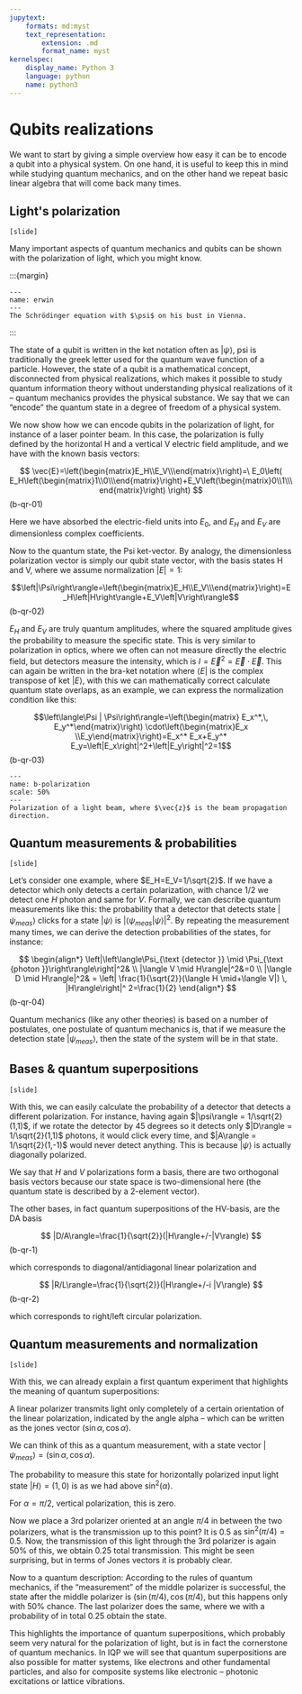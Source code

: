 ```yaml
---
jupytext:
    formats: md:myst
    text_representation:
        extension: .md
        format_name: myst
kernelspec:
    display_name: Python 3
    language: python
    name: python3
---
```


# Qubits realizations

We want to start by giving a simple overview how easy it can be to encode a qubit into a physical system. On one hand, it is useful to keep this in mind while studying quantum mechanics, and on the other hand we repeat basic linear algebra that will come back many times.


## Light's polarization

`[slide]`

Many important aspects of quantum mechanics and qubits can be shown with the polarization of light, which you might know.

:::{margin}
```{figure} figures/basics/erwin.png
---
name: erwin
---
The Schrödinger equation with $\psi$ on his bust in Vienna.
```
:::

The state of a qubit is written in the ket notation often as $\left|\psi\right\rangle$, psi is traditionally the greek letter used for the quantum wave function of a particle. However, the state of a qubit is a mathematical concept, disconnected from physical realizations, which makes it possible to study quantum information theory without understanding physical realizations of it – quantum mechanics provides the physical substance. We say that we can “encode” the quantum state in a degree of freedom of a physical system.

We now show how we can encode qubits in the polarization of light, for instance of a laser pointer beam. In this case, the polarization is fully defined by the horizontal H and a vertical V electric field amplitude, and we have with the known basis vectors: 

$$
\vec{E}=\left(\begin{matrix}E_H\\E_V\\\end{matrix}\right)=\ E_0\left( E_H\left(\begin{matrix}1\\0\\\end{matrix}\right)+E_V\left(\begin{matrix}0\\1\\\end{matrix}\right) \right)
$$(b-qr-01)

Here we have absorbed the electric-field units into $E_0$, and $E_H$ and $E_V$ are dimensionless complex coefficients.

Now to the quantum state, the Psi ket-vector. By analogy, the dimensionless polarization vector is simply our qubit state vector, with the basis states H and V, where we assume normalization $|E|=1$:

$$\left|\Psi\right\rangle=\left(\begin{matrix}E_H\\E_V\\\end{matrix}\right)=E_H\left|H\right\rangle+E_V\left|V\right\rangle$$(b-qr-02)

$E_H$ and $E_V$ are truly quantum amplitudes, where the squared amplitude gives the probability to measure the specific state. This is very similar to polarization in optics, where we often can not measure directly the electric field, but detectors measure the intensity, which is $I=\vec{E}^2=\vec{E}\cdot \vec{E}$. This can again be written in the bra-ket notation where  $\left\langle E\right|$ is the complex transpose of ket $\left|E\right\rangle$, with this we can mathematically correct calculate quantum state overlaps, as an example, we can express the normalization condition like this:

$$\left\langle\Psi | \Psi\right\rangle=\left(\begin{matrix}
E_x^*,\, E_y^*\end{matrix}\right)
\cdot\left(\begin{matrix}E_x \\E_y\end{matrix}\right)=E_x^* E_x+E_y^* E_y=\left|E_x\right|^2+\left|E_y\right|^2=1$$(b-qr-03)

```{figure} figures/basics/polarization.png
---
name: b-polarization
scale: 50%
---
Polarization of a light beam, where $\vec{z}$ is the beam propagation direction.
```



## Quantum measurements & probabilities
`[slide]`

Let’s consider one example, where $E_H=E_V=1/\sqrt{2}$. If we have a detector which only detects a certain polarization, with chance 1/2 we detect one $H$ photon and same for $V$.
Formally, we can describe quantum measurements like this: the probability that a detector that detects state $|\psi_{meas}\rangle$ clicks for a state $|\psi\rangle$ is $|\langle\psi_{meas}|\psi\rangle|^2$. By repeating the measurement many times, we can derive the detection probabilities of the states, for instance:

$$
\begin{align*}
\left|\left\langle\Psi_{\text {detector }} \mid \Psi_{\text {photon }}\right\rangle\right|^2&
\\
|\langle V \mid H\rangle|^2&=0
\\
|\langle D \mid H\rangle|^2&
= \left| \frac{1}{\sqrt{2}}(\langle H \mid+\langle V|) \, |H\rangle\right|^ 2=\frac{1}{2}
\end{align*}
$$(b-qr-04)

Quantum mechanics (like any other theories) is based on a number of postulates, one postulate of quantum mechanics is, that if we measure the detection state $|\psi_{meas}\rangle$, then the state of the system will be in that state. 


## Bases & quantum superpositions
`[slide]`

With this, we can easily calculate the probability of a detector that detects a different polarization. For instance, having again $|\psi\rangle = 1/\sqrt{2}(1,1)$, if we rotate the detector by 45 degrees so it detects only
$|D\rangle = 1/\sqrt{2}(1,1)$ photons, it would click every time, and $|A\rangle = 1/\sqrt{2}(1,-1)$ would never detect anything. This is because $|\psi\rangle$ is actually diagonally polarized.

We say that $H$ and $V$ polarizations form a basis, there are two orthogonal basis vectors because our state space is two-dimensional here (the quantum state is described by a 2-element vector). 

The other bases, in fact quantum superpositions of the HV-basis, are the DA basis 

$$
|D/A\rangle=\frac{1}{\sqrt{2}}(|H\rangle+/-|V\rangle)
$$(b-qr-1)

which corresponds to diagonal/antidiagonal linear polarization and 

$$
|R/L\rangle=\frac{1}{\sqrt{2}}(|H\rangle+/-i |V\rangle)
$$(b-qr-2)

which corresponds to right/left circular polarization.

## Quantum measurements and normalization

`[slide]`

With this, we can already explain a first quantum experiment that highlights the meaning of quantum superpositions: 

A linear polarizer transmits light only completely of a certain orientation of the linear polarization, indicated by the angle alpha – which can be written as the jones vector $(\sin\alpha,\cos\alpha)$. 

We can think of this as a quantum measurement, with a state vector $|\psi_{meas}\rangle=(\sin\alpha,\cos\alpha)$. 

The probability to measure this state for horizontally polarized input light state $|H\rangle=(1,0)$ is as we had above $\sin^2(\alpha)$. 

For $\alpha=\pi/2$, vertical polarization, this is zero. 

Now we place a 3rd polarizer oriented at an angle $\pi/4$ in between the two polarizers, what is the transmission up to this point? It is 0.5 as $\sin^2(\pi/4)=0.5$. Now, the transmission of this light through the 3rd polarizer is again 50% of this, we obtain 0.25 total transmission. This might be seen surprising, but in terms of Jones vectors it is probably clear.

Now to a quantum description:
According to the rules of quantum mechanics, if the “measurement” of the middle polarizer is successful, the state after the middle polarizer is $(\sin(\pi/4),\cos(\pi/4)$, but this happens only with 50% chance. The last polarizer does the same, where we with a probability of in total 0.25 obtain the state.

This highlights the importance of quantum superpositions, which probably seem very natural for the polarization of light, but is in fact the cornerstone of quantum mechanics. In IQP we will see that quantum superpositions are also possible for matter systems, like electrons and other fundamental particles, and also for composite systems like electronic – photonic excitations or lattice vibrations.

<!-- TODO: pic 3 pol -->
